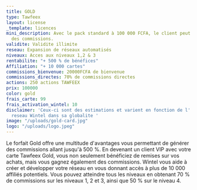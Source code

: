 ```yaml
---
title: GOLD
type: Tawfeex
layout: license
_template: licences
mini_description: Avec le pack standard à 100 000 FCFA, le client peut gagner 70%
  des commissions.
validite: Validite illimite
reseau: Expansion de réseaux automatisés
niveaux: Acces aux niveaux 1,2 & 3
rentabilite: "+ 500 % de bénéfices"
Affiliation: "+ 10 000 cartes"
commissions_bienvenue: 20000FCFA de bienvenue
commissions_directes: 70% de commissions directes
actions: 250 actions TAWFEEX
prix: 100000
color: gold
frais_carte: 99
frais_activation_wintel: 10
disclaimer: 'Ceux-ci sont des estimations et varient en fonction de l''expansion du
  reseau Wintel dans sa globalite '
image: "/uploads/gold-card.jpg"
logo: "/uploads/logo.jpeg"
---
```


Le forfait Gold offre une multitude d'avantages vous permettant de générer des commissions allant jusqu'à 500 %. En devenant un client VIP avec votre carte Tawfeex Gold, vous non seulement bénéficiez de remises sur vos achats, mais vous gagnez également des commissions. Wintel vous aide à créer et développer votre réseau en vous donnant accès à plus de 10 000 affiliés potentiels. Vous pouvez atteindre tous les niveaux en obtenant 70 % de commissions sur les niveaux 1, 2 et 3, ainsi que 50 % sur le niveau 4.
